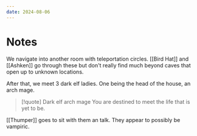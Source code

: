 ```yaml
---
date: 2024-08-06
---
```

# Notes

We navigate into another room with teleportation circles. [[Bird Hat]] and [[Ashken]] go through these but don't really find much beyond caves that open up to unknown locations.

After that, we meet 3 dark elf ladies. One being the head of the house, an arch mage.

> [!quote] Dark elf arch mage
> You are destined to meet the life that is yet to be.

[[Thumper]] goes to sit with them an talk. They appear to possibly be vampiric. 